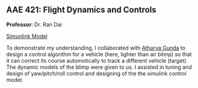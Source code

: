 ## AAE 421: Flight Dynamics and Controls

**Professor**: Dr. Ran Dai

<a href="assets/421_simulink.pdf" target="_blank" title="Click"> Simunlink Model</a>

To demonstrate my understanding, I collaborated with <a href="https://www.linkedin.com/in/atharva-gunda/" target="_blank" title="LinkedIn">Atharva Gunda</a> to design a control algorithm for a vehicle (here, lighter than air blimp) so that it can correct its course automotically to track a different vehicle (target). The dynamic models of the blimp were given to us. I assisted in tuning and design of yaw/pitch/roll control and designing of the the simulink control model. 